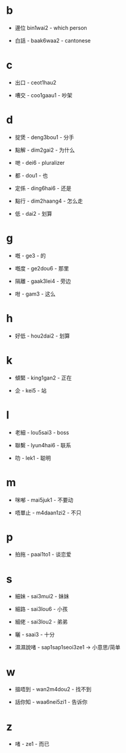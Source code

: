 # b

- 邊位 bin1wai2 - which person

- 白話 - baak6waa2 - cantonese

# c

- 出口 - ceot1hau2

- 嘈交 - coo1gaau1 - 吵架

# d

- 掟煲 - deng3bou1 - 分手

- 點解 - dim2gai2 - 为什么

- 哋 - dei6 - pluralizer

- 都 - dou1 - 也

- 定係 - ding6hai6 - 还是

- 點行 - dim2haang4 - 怎么走

- 低 - dai2 - 划算

# g

- 嘅 - ge3 - 的

- 嘅度 - ge2dou6 - 那里

- 隔離 - gaak3lei4 - 旁边

- 咁 - gam3 - 这么

# h

- 好低 - hou2dai2 - 划算

# k

- 傾緊 - king1gan2 - 正在

- 企 - kei5 - 站

# l

- 老細 - lou5sai3 - boss

- 聯繫 - lyun4hai6 - 联系

- 叻 - lek1 - 聪明

# m

- 咪喐 - mai5juk1 - 不要动

- 唔單止 - m4daan1zi2 - 不只

# p

- 拍拖 - paai1to1 - 谈恋爱

# s

- 細妹 - sai3mui2 - 妹妹

- 細路 - sai3lou6 - 小孩

- 細佬 - sai3lou2 - 弟弟

- 曬 - saai3 - 十分

- 濕濕說啫 - sap1sap1seoi3ze1 -> 小意思/简单

# w

- 搵唔到 - wan2m4dou2 - 找不到

- 話你知 - waa6nei5zi1 - 告诉你

# z

- 啫 - ze1 - 而已